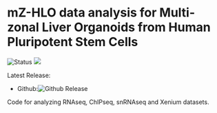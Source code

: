 # mZ-HLO data analysis for Multi-zonal Liver Organoids from Human Pluripotent Stem Cells

![Status](https://img.shields.io/badge/status-stable-%231fe01f)
<a href="https://pmc.ncbi.nlm.nih.gov/articles/PMC11384014/"><img src="https://img.shields.io/badge/DOI-manuscript-blue"></a>

Latest Release:
* Github:![Github Release](https://img.shields.io/badge/release-v1-blue)

Code for analyzing RNAseq, ChIPseq, snRNAseq and Xenium datasets.
